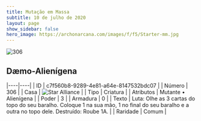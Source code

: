 ```yaml
---
title: Mutação em Massa
subtitle: 10 de julho de 2020
layout: page
show_sidebar: false
hero_image: https://archonarcana.com/images/f/f5/Starter-mm.jpg
---
```


![306](https://cdn.keyforgegame.com/media/card_front/pt/479_306_8V3P9R7QCHVV_pt.png)

## Dæmo-Alienígena

|----|----|
| ID | c7f560b8-9289-4e81-a64e-8147532bdc07 |
| Número | 306 |
| Casa | ![Star Alliance](https://archonarcana.com/images/thumb/7/7d/Star_Alliance.png/22px-Star_Alliance.png "Aliança Estelar") |
| Tipo | Criatura |
| Atributos | Mutante • Alienígena |
| Poder | 3 |
| Armadura | 0 |
| Texto | Luta: Olhe as 3 cartas do topo do  seu baralho. Coloque 1 na sua mão,  1 no final do seu baralho e a outra  no topo dele. Destruído: Roube 1A. |
| Raridade | Comum |
